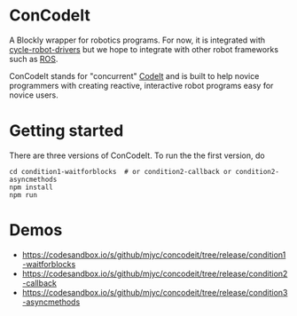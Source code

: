 # ConCodeIt

A Blockly wrapper for robotics programs. For now, it is integrated with [cycle-robot-drivers](https://github.com/mjyc/cycle-robot-drivers) but we hope to integrate with other robot frameworks such as [ROS](http://wiki.ros.org).

ConCodeIt stands for "concurrent" [CodeIt](https://github.com/hcrlab/code_it) and is built to help novice programmers with creating reactive, interactive robot programs easy for novice users.

# Getting started

There are three versions of ConCodeIt. To run the the first version, do

```
cd condition1-waitforblocks  # or condition2-callback or condition2-asyncmethods
npm install
npm run
```

# Demos

- https://codesandbox.io/s/github/mjyc/concodeit/tree/release/condition1-waitforblocks
- https://codesandbox.io/s/github/mjyc/concodeit/tree/release/condition2-callback
- https://codesandbox.io/s/github/mjyc/concodeit/tree/release/condition3-asyncmethods
